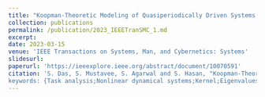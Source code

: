 ```yaml
---
title: "Koopman-Theoretic Modeling of Quasiperiodically Driven Systems: Example of Signalized Traffic Corridor"
collection: publications
permalink: /publication/2023_IEEETranSMC_1.md
excerpt: 
date: 2023-03-15
venue: 'IEEE Transactions on Systems, Man, and Cybernetics: Systems'
slidesurl: 
paperurl: 'https://ieeexplore.ieee.org/abstract/document/10070591'
citation: 'S. Das, S. Mustavee, S. Agarwal and S. Hasan, "Koopman-Theoretic Modeling of Quasiperiodically Driven Systems: Example of Signalized Traffic Corridor," in IEEE Transactions on Systems, Man, and Cybernetics: Systems, vol. 53, no. 7, pp. 4466-4476, July 2023, doi: 10.1109/TSMC.2023.3253077.
keywords: {Task analysis;Nonlinear dynamical systems;Kernel;Eigenvalues and eigenfunctions;Computational modeling;Behavioral sciences;Roads;Koopman operator;quasiperiodically driven systems;reproducing kernel Hilbert space (RKHS);signalized traffic intersections},'
---
```

